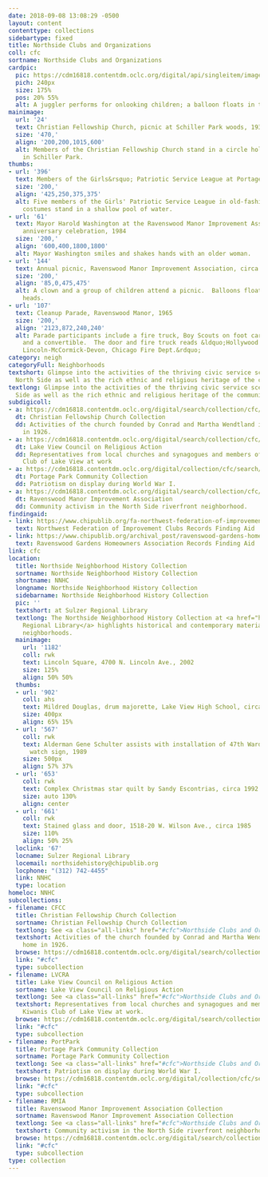 ```yaml
---
date: 2018-09-08 13:08:29 -0500
layout: content
contenttype: collections
sidebartype: fixed
title: Northside Clubs and Organizations
coll: cfc
sortname: Northside Clubs and Organizations
cardpic:
  pic: https://cdm16818.contentdm.oclc.org/digital/api/singleitem/image/cfc/130/default.jpg
  pich: 240px
  size: 175%
  pos: 20% 55%
  alt: A juggler performs for onlooking children; a balloon floats in the foreground.
mainimage:
  url: '24'
  text: Christian Fellowship Church, picnic at Schiller Park woods, 1930
  size: '470,'
  align: '200,200,1015,600'
  alt: Members of the Christian Fellowship Church stand in a circle holding hands
    in Schiller Park.
thumbs:
- url: '396'
  text: Members of the Girls&rsquo; Patriotic Service League at Portage Park, 1919
  size: '200,'
  align: '425,250,375,375'
  alt: Five members of the Girls' Patriotic Service League in old-fashioned bathing
    costumes stand in a shallow pool of water.
- url: '61'
  text: Mayor Harold Washington at the Ravenswood Manor Improvement Association, 70th
    anniversary celebration, 1984
  size: '200,'
  align: '600,400,1800,1800'
  alt: Mayor Washington smiles and shakes hands with an older woman.
- url: '144'
  text: Annual picnic, Ravenswood Manor Improvement Association, circa 1984
  size: '200,'
  align: '85,0,475,475'
  alt: A clown and a group of children attend a picnic.  Balloons float above their
    heads.
- url: '107'
  text: Cleanup Parade, Ravenswood Manor, 1965
  size: '200,'
  align: '2123,872,240,240'
  alt: Parade participants include a fire truck, Boy Scouts on foot carrying flags,
    and a convertible.  The door and fire truck reads &ldquo;Hollywood Kiddieland,
    Lincoln-McCormick-Devon, Chicago Fire Dept.&rdquo;
category: neigh
categoryFull: Neighborhoods
textshort: Glimpse into the activities of the thriving civic service scene on the
  North Side as well as the rich ethnic and religious heritage of the community.
textlong: Glimpse into the activities of the thriving civic service scene on the North
  Side as well as the rich ethnic and religious heritage of the community.
subdigicoll:
- a: https://cdm16818.contentdm.oclc.org/digital/search/collection/cfc/searchterm/Christian+Fellowship+Church/field/collec/mode/all/conn/and/order/nosort
  dt: Christian Fellowship Church Collection
  dd: Activities of the church founded by Conrad and Martha Wendtland in their home
    in 1926.
- a: https://cdm16818.contentdm.oclc.org/digital/search/collection/cfc/searchterm/Christian+Fellowship+Church/field/collec/mode/all/conn/and/order/nosort
  dt: Lake View Council on Religious Action
  dd: Representatives from local churches and synagogues and members of the Kiwanis
    Club of Lake View at work
- a: https://cdm16818.contentdm.oclc.org/digital/collection/cfc/search/searchterm/Portage%20Park%20Community%20Collection/field/collec/mode/exact/conn/and
  dt: Portage Park Community Collection
  dd: Patriotism on display during World War I.
- a: https://cdm16818.contentdm.oclc.org/digital/search/collection/cfc/searchterm/Ravenswood+Manor+Improvement+Association/field/collec/mode/all/conn/and/order/nosort
  dt: Ravenswood Manor Improvement Association
  dd: Community activism in the North Side riverfront neighborhood.
findingaid:
- link: https://www.chipublib.org/fa-northwest-federation-of-improvement-clubs-records/
  text: Northwest Federation of Improvement Clubs Records Finding Aid
- link: https://www.chipublib.org/archival_post/ravenswood-gardens-homeowners-association-records/
  text: Ravenswood Gardens Homeowners Association Records Finding Aid
link: cfc
location:
  title: Northside Neighborhood History Collection
  sortname: Northside Neighborhood History Collection
  shortname: NNHC
  longname: Northside Neighborhood History Collection
  sidebarname: Northside Neighborhood History Collection
  pic: ''
  textshort: at Sulzer Regional Library
  textlong: The Northside Neighborhood History Collection at <a href="https://www.chipublib.org/locations/67">Sulzer
    Regional Library</a> highlights historical and contemporary materials about Northside
    neighborhoods.
  mainimage:
    url: '1182'
    coll: rwk
    text: Lincoln Square, 4700 N. Lincoln Ave., 2002
    size: 125%
    align: 50% 50%
  thumbs:
  - url: '902'
    coll: ahs
    text: Mildred Douglas, drum majorette, Lake View High School, circa 1942
    size: 400px
    align: 65% 15%
  - url: '567'
    coll: rwk
    text: Alderman Gene Schulter assists with installation of 47th Ward neighborhood
      watch sign, 1989
    size: 500px
    align: 57% 37%
  - url: '653'
    coll: rwk
    text: Complex Christmas star quilt by Sandy Escontrias, circa 1992
    size: auto 130%
    align: center
  - url: '661'
    coll: rwk
    text: Stained glass and door, 1518-20 W. Wilson Ave., circa 1985
    size: 110%
    align: 50% 25%
  loclink: '67'
  locname: Sulzer Regional Library
  locemail: northsidehistory@chipublib.org
  locphone: "(312) 742-4455"
  link: NNHC
  type: location
homeloc: NNHC
subcollections:
- filename: CFCC
  title: Christian Fellowship Church Collection
  sortname: Christian Fellowship Church Collection
  textlong: See <a class="all-links" href="#cfc">Northside Clubs and Organizations</a>.
  textshort: Activities of the church founded by Conrad and Martha Wendtland in their
    home in 1926.
  browse: https://cdm16818.contentdm.oclc.org/digital/search/collection/cfc/searchterm/Christian+Fellowship+Church/field/collec/mode/all/conn/and/order/nosort
  link: "#cfc"
  type: subcollection
- filename: LVCRA
  title: Lake View Council on Religious Action
  sortname: Lake View Council on Religious Action
  textlong: See <a class="all-links" href="#cfc">Northside Clubs and Organizations</a>.
  textshort: Representatives from local churches and synagogues and members of the
    Kiwanis Club of Lake View at work.
  browse: https://cdm16818.contentdm.oclc.org/digital/search/collection/cfc/searchterm/Christian+Fellowship+Church/field/collec/mode/all/conn/and/order/nosort
  link: "#cfc"
  type: subcollection
- filename: PortPark
  title: Portage Park Community Collection
  sortname: Portage Park Community Collection
  textlong: See <a class="all-links" href="#cfc">Northside Clubs and Organizations</a>.
  textshort: Patriotism on display during World War I.
  browse: https://cdm16818.contentdm.oclc.org/digital/collection/cfc/search/searchterm/Portage%20Park%20Community%20Collection/field/collec/mode/exact/conn/and
  link: "#cfc"
  type: subcollection
- filename: RMIA
  title: Ravenswood Manor Improvement Association Collection
  sortname: Ravenswood Manor Improvement Association Collection
  textlong: See <a class="all-links" href="#cfc">Northside Clubs and Organizations</a>.
  textshort: Community activism in the North Side riverfront neighborhood.
  browse: https://cdm16818.contentdm.oclc.org/digital/search/collection/cfc/searchterm/Ravenswood+Manor+Improvement+Association/field/collec/mode/all/conn/and/order/nosort
  link: "#cfc"
  type: subcollection
type: collection
---
```

